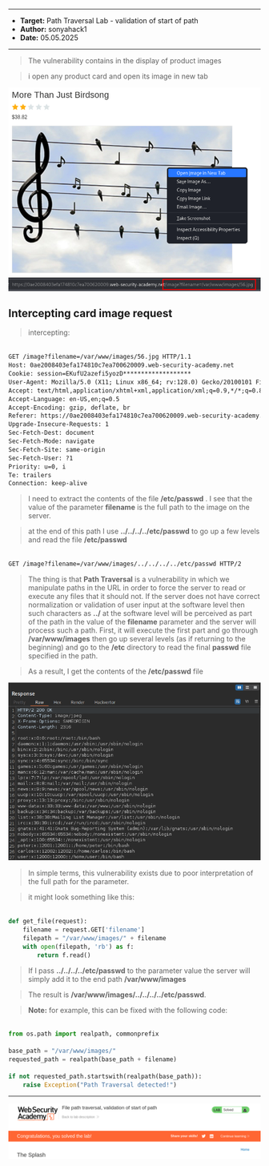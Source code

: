 
---

- **Target:** Path Traversal Lab - validation of start of path
- **Author:** sonyahack1
- **Date:** 05.05.2025

---

> The vulnerability contains in the display of product images

> i open any product card and open its image in new tab

![image](./screenshots/image.png)
![image_url](./screenshots/image_url.png)

## Intercepting card image request

> intercepting:

```html 

GET /image?filename=/var/www/images/56.jpg HTTP/1.1
Host: 0ae2008403efa174810c7ea700620009.web-security-academy.net
Cookie: session=EKufU2azefi5yozD*******************
User-Agent: Mozilla/5.0 (X11; Linux x86_64; rv:128.0) Gecko/20100101 Firefox/128.0
Accept: text/html,application/xhtml+xml,application/xml;q=0.9,*/*;q=0.8
Accept-Language: en-US,en;q=0.5
Accept-Encoding: gzip, deflate, br
Referer: https://0ae2008403efa174810c7ea700620009.web-security-academy.net/product?productId=1
Upgrade-Insecure-Requests: 1
Sec-Fetch-Dest: document
Sec-Fetch-Mode: navigate
Sec-Fetch-Site: same-origin
Sec-Fetch-User: ?1
Priority: u=0, i
Te: trailers
Connection: keep-alive

```

> I need to extract the contents of the file **/etc/passwd** . I see that the value of the parameter **filename** is the full path to the image on the server.

> at the end of this path I use **../../../../etc/passwd** to go up a few levels and read the file **/etc/passwd**


```html

GET /image?filename=/var/www/images/../../../../etc/passwd HTTP/2

```

> The thing is that **Path Traversal** is a vulnerability in which we manipulate paths in the URL in order to force the server to read or execute
> any files that it should not. If the server does not have correct normalization or validation of user input at the software level
> then such characters as **../** at the software level will be perceived as part of the path in the value of the **filename** parameter and the server will process
> such a path. First, it will execute the first part and go through **/var/www/images** then go up several levels (as if returning to the beginning)
> and go to the **/etc** directory to read the final **passwd** file specified in the path.

> As a result, I get the contents of the **/etc/passwd** file


![passwd_file](./screenshots/passwd_file.png)

> In simple terms, this vulnerability exists due to poor interpretation of the full path for the parameter.

> it might look something like this:

```python

def get_file(request):
    filename = request.GET['filename']
    filepath = "/var/www/images/" + filename
    with open(filepath, 'rb') as f:
        return f.read()

```

> If I pass **../../../../etc/passwd** to the parameter value the server will simply add it to the end path **/var/www/images**

> The result is **/var/www/images/../../../../etc/passwd**.

> **Note:** for example, this can be fixed with the following code:

```python

from os.path import realpath, commonprefix

base_path = "/var/www/images/"
requested_path = realpath(base_path + filename)

if not requested_path.startswith(realpath(base_path)):
    raise Exception("Path Traversal detected!")

```

---

![solved_lab](./screenshots/solved_lab.png)
